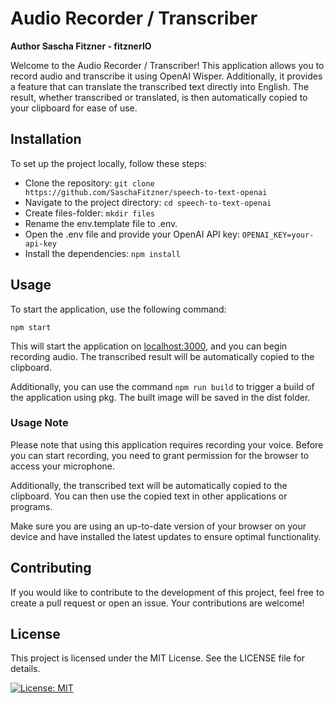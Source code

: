 # Audio Recorder / Transcriber

**Author Sascha Fitzner - fitznerIO**

Welcome to the Audio Recorder / Transcriber! This application allows you to record audio and transcribe it using OpenAI Wisper. Additionally, it provides a feature that can translate the transcribed text directly into English. The result, whether transcribed or translated, is then automatically copied to your clipboard for ease of use.

## Installation
To set up the project locally, follow these steps:

- Clone the repository: `git clone https://github.com/SaschaFitzner/speech-to-text-openai`
- Navigate to the project directory: `cd speech-to-text-openai`
- Create files-folder: `mkdir files`
- Rename the env.template file to .env.
- Open the .env file and provide your OpenAI API key: `OPENAI_KEY=your-api-key`
- Install the dependencies: `npm install`

## Usage
To start the application, use the following command:

`npm start`

This will start the application on [localhost:3000](http://localhost:3000), and you can begin recording audio. The transcribed result will be automatically copied to the clipboard.

Additionally, you can use the command `npm run build` to trigger a build of the application using pkg. The built image will be saved in the dist folder.

### Usage Note
Please note that using this application requires recording your voice. Before you can start recording, you need to grant permission for the browser to access your microphone.

Additionally, the transcribed text will be automatically copied to the clipboard. You can then use the copied text in other applications or programs.

Make sure you are using an up-to-date version of your browser on your device and have installed the latest updates to ensure optimal functionality.

## Contributing
If you would like to contribute to the development of this project, feel free to create a pull request or open an issue. Your contributions are welcome!

## License
This project is licensed under the MIT License. See the LICENSE file for details.

[![License: MIT](https://img.shields.io/badge/License-MIT-yellow.svg)](https://opensource.org/licenses/MIT)